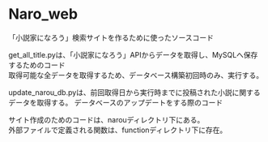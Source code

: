 # Naro_web
「小説家になろう」検索サイトを作るために使ったソースコード

get_all_title.pyは、「小説家になろう」APIからデータを取得し、MySQLへ保存するためのコード<br>
取得可能な全データを取得するため、データベース構築初回時のみ、実行する。

update_narou_db.pyは、前回取得日から実行時までに投稿された小説に関するデータを取得する。 データベースのアップデートをする際のコード


サイト作成のためのコードは、narouディレクトリ下にある。<br> 
外部ファイルで定義される関数は、functionディレクトリ下に存在。

